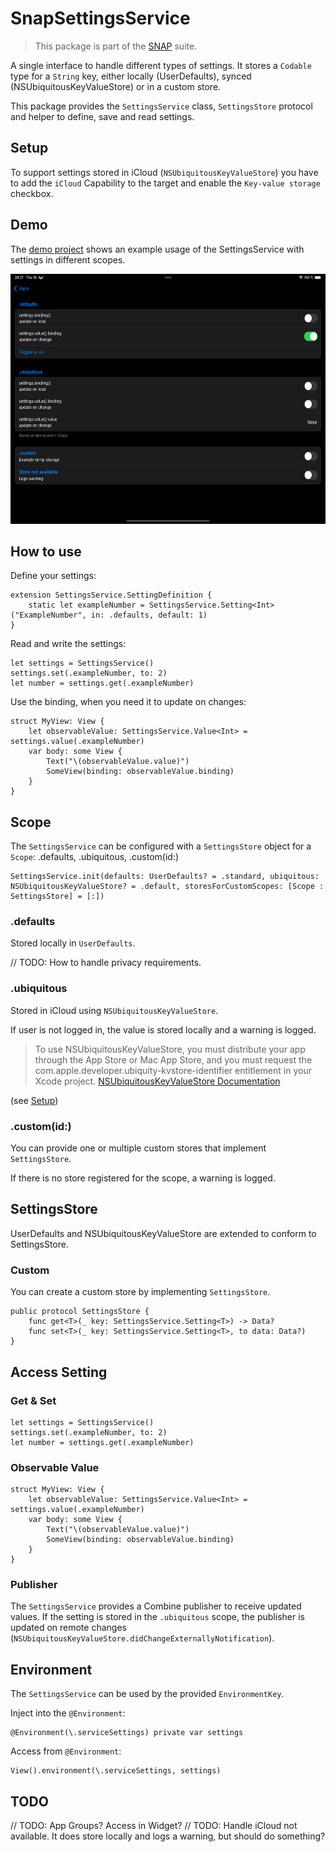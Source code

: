 # SnapSettingsService
> This package is part of the [SNAP](https://github.com/simonnickel/snap-abstract) suite.

A single interface to handle different types of settings. It stores a `Codable` type for a `String` key, either locally (UserDefaults), synced (NSUbiquitousKeyValueStore) or in a custom store.

This package provides the `SettingsService` class, `SettingsStore` protocol and helper to define, save and read settings.


## Setup

To support settings stored in iCloud (`NSUbiquitousKeyValueStore`) you have to add the `iCloud` Capability to the target and enable the `Key-value storage` checkbox.


## Demo

The [demo project](/SnapSettingsServiceDemo) shows an example usage of the SettingsService with settings in different scopes.

<img src="/screenshot.png" height="400">


## How to use

Define your settings:
```
extension SettingsService.SettingDefinition {
	static let exampleNumber = SettingsService.Setting<Int>("ExampleNumber", in: .defaults, default: 1)
}
```

Read and write the settings:
```
let settings = SettingsService()
settings.set(.exampleNumber, to: 2)
let number = settings.get(.exampleNumber)
```

Use the binding, when you need it to update on changes:
```
struct MyView: View {
	let observableValue: SettingsService.Value<Int> = settings.value(.exampleNumber)
	var body: some View {
		Text("\(observableValue.value)")
		SomeView(binding: observableValue.binding)
	}
}
```


## Scope

The `SettingsService` can be configured with a `SettingsStore` object for a `Scope`: .defaults, .ubiquitous, .custom(id:)
```
SettingsService.init(defaults: UserDefaults? = .standard, ubiquitous: NSUbiquitousKeyValueStore? = .default, storesForCustomScopes: [Scope : SettingsStore] = [:])
```


### .defaults

Stored locally in `UserDefaults`.

// TODO: How to handle privacy requirements.


### .ubiquitous

Stored in iCloud using `NSUbiquitousKeyValueStore`. 

If user is not logged in, the value is stored locally and a warning is logged. 

> To use NSUbiquitousKeyValueStore, you must distribute your app through the App Store or Mac App Store, and you must request the com.apple.developer.ubiquity-kvstore-identifier entitlement in your Xcode project.
[NSUbiquitousKeyValueStore Documentation](https://developer.apple.com/documentation/foundation/nsubiquitouskeyvaluestore#)

(see [Setup](#Setup))


### .custom(id:)

You can provide one or multiple custom stores that implement `SettingsStore`.

If there is no store registered for the scope, a warning is logged. 



## SettingsStore

UserDefaults and NSUbiquitousKeyValueStore are extended to conform to SettingsStore.


### Custom

You can create a custom store by implementing `SettingsStore`. 

```
public protocol SettingsStore {
	func get<T>(_ key: SettingsService.Setting<T>) -> Data?
	func set<T>(_ key: SettingsService.Setting<T>, to data: Data?)
}
```


## Access Setting


### Get & Set

```
let settings = SettingsService()
settings.set(.exampleNumber, to: 2)
let number = settings.get(.exampleNumber)
```

### Observable Value

```
struct MyView: View {
	let observableValue: SettingsService.Value<Int> = settings.value(.exampleNumber)
	var body: some View {
		Text("\(observableValue.value)")
		SomeView(binding: observableValue.binding)
	}
}
```

### Publisher

The `SettingsService` provides a Combine publisher to receive updated values. If the setting is stored in the `.ubiquitous` scope, the publisher is updated on remote changes (`NSUbiquitousKeyValueStore.didChangeExternallyNotification`). 



## Environment

The `SettingsService` can be used by the provided `EnvironmentKey`.

Inject into the `@Environment`: 
```
@Environment(\.serviceSettings) private var settings
```

Access from `@Environment`:
```
View().environment(\.serviceSettings, settings)
```


## TODO

// TODO: App Groups? Access in Widget?
// TODO: Handle iCloud not available. It does store locally and logs a warning, but should do something?
